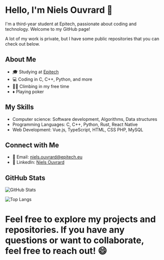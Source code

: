 <!--
TODO
- 🔭 I’m currently working on ...
- 🌱 I’m currently learning ...
- 👯 I’m looking to collaborate on ...
- 🤔 I’m looking for help with ...
- 💬 Ask me about ...
- 📫 How to reach me: ...
- ⚡ Fun fact: ...
-->

# Hello, I'm Niels Ouvrard 👋

I'm a third-year student at Epitech, passionate about coding and technology. Welcome to my GitHub page!

A lot of my work is private, but I have some public repositories that you can check out below.

## About Me
- 🎓 Studying at [Epitech](https://www.epitech.eu/)
- 💻 Coding in C, C++, Python, and more
- 🧗🏻 Climbing in my free time
- ♦️ Playing poker

<!-- ## My Projects

### Project 1: [Project Name](link-to-repo)
[Project Description or Short Summary]

![Project 1](link-to-project-image)

### Project 2: [Project Name](link-to-repo)
[Project Description or Short Summary]

![Project 2](link-to-project-image) -->

## My Skills

- Computer science: Software development, Algorithms, Data structures
- Programming Languages: C, C++, Python, Rust, React Native
- Web Development: Vue.js, TypeScript, HTML, CSS PHP, MySQL

## Connect with Me

- 📧 Email: [niels.ouvrard@epitech.eu](mailto:niels.ouvrard@epitech.eu)
- 🔗 LinkedIn: [Niels Ouvrard](https://www.linkedin.com/in/niels-ouvrard-2810951ab/)
<!--
* later maybe
- 🌐 Website: [Your Website](https://www.yourwebsite.com)
- 🐦 Twitter: [@YourTwitterHandle](https://twitter.com/yourtwitterhandle)
- -->

## GitHub Stats
![GitHub Stats](https://github-readme-stats.vercel.app/api/?username=NielsOuvrard&show_icons=true&theme=radical)

![Top Langs](https://github-readme-stats.vercel.app/api/top-langs/?username=NielsOuvrard&layout=compact&theme=radical)

Feel free to explore my projects and repositories. If you have any questions or want to collaborate, feel free to reach out! 😄
=